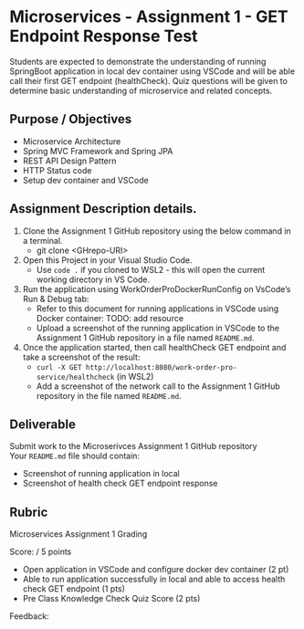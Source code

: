 # Microservices - Assignment 1 - GET Endpoint Response Test

Students are expected to demonstrate the understanding of running SpringBoot application in local dev container using VSCode and will be able call their first GET endpoint (healthCheck). Quiz questions will be given to determine basic understanding of microservice and related concepts.

## Purpose / Objectives

- Microservice Architecture  
- Spring MVC Framework and Spring JPA  
- REST API Design Pattern  
- HTTP Status code  
- Setup dev container and VSCode 


## Assignment Description details.

1. Clone the Assignment 1 GitHub repository using the below command  in a terminal.  
   * git clone \<GHrepo-URI\>  
2. Open this Project in your Visual Studio Code.
   * Use `code .` if you cloned to WSL2 - this will open the current working directory in VS Code. 
3. Run the application using WorkOrderProDockerRunConfig on VsCode’s Run & Debug tab:   
   * Refer to this document for running applications in VSCode using Docker container: TODO: add resource  
   * Upload a screenshot of the running application in VSCode to the Assignment 1 GitHub repository in a file named `README.md`.  
4. Once the application started, then call healthCheck GET endpoint and take a screenshot of the result:   
   * `curl -X GET http://localhost:8080/work-order-pro-service/healthcheck` (in WSL2)   
   * Add a screenshot of the network call to the Assignment 1 GitHub repository in the file named `README.md`.  

## Deliverable

Submit work to the Microserivces Assignment 1 GitHub repository  
Your `README.md` file should contain: 
 * Screenshot of running application in local  
 * Screenshot of health check GET endpoint response  

## Rubric

Microservices Assignment 1 Grading

Score:  / 5 points

- Open application in VSCode and configure docker dev container (2 pt)  
- Able to run application successfully in local and able to access health check GET endpoint (1 pts)  
- Pre Class Knowledge Check Quiz Score (2 pts)

Feedback: 
